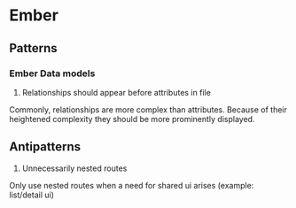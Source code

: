 # Ember

## Patterns

### Ember Data models

1. Relationships should appear before attributes in file

Commonly, relationships are more complex than attributes. Because of their heightened complexity they should be more prominently displayed.

## Antipatterns

1. Unnecessarily nested routes

Only use nested routes when a need for shared ui arises (example: list/detail ui)
